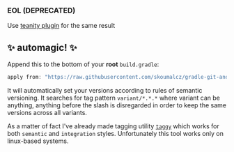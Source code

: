 ### EOL (DEPRECATED)

Use [teanity plugin](https://github.com/skoumalcz/teanity-plugin) for the same result

## ✨ automagic! ✨

Append this to the bottom of your **root** `build.gradle`:

```groovy
apply from: "https://raw.githubusercontent.com/skoumalcz/gradle-git-android-version/semantic/android-version.gradle"
```

It will automatically set your versions according to rules of semantic versioning. It searches for 
 tag pattern `variant/*.*.*` where variant can be anything, anything before the slash is disregarded 
 in order to keep the same versions across all variants. 

As a matter of fact I've already made tagging utility [`taggy`](https://gist.github.com/diareuse/45d36f8755a0138cf339af160b4085f2) 
 which works for both `semantic` and `integration` styles. Unfortunately this tool works only on 
 linux-based systems.
